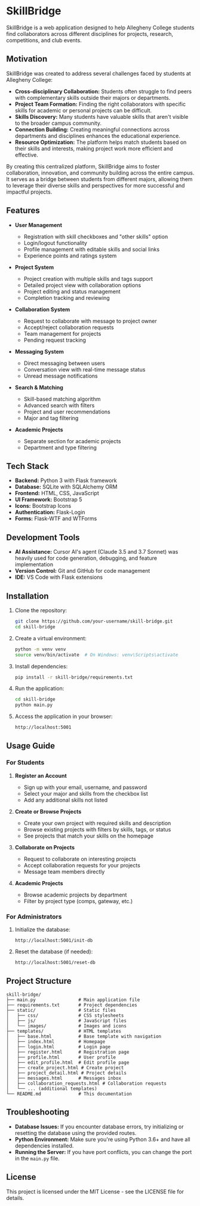 # SkillBridge

SkillBridge is a web application designed to help Allegheny College students find collaborators across different disciplines for projects, research, competitions, and club events.

## Motivation

SkillBridge was created to address several challenges faced by students at Allegheny College:

- **Cross-disciplinary Collaboration:** Students often struggle to find peers with complementary skills outside their majors or departments.
- **Project Team Formation:** Finding the right collaborators with specific skills for academic or personal projects can be difficult.
- **Skills Discovery:** Many students have valuable skills that aren't visible to the broader campus community.
- **Connection Building:** Creating meaningful connections across departments and disciplines enhances the educational experience.
- **Resource Optimization:** The platform helps match students based on their skills and interests, making project work more efficient and effective.

By creating this centralized platform, SkillBridge aims to foster collaboration, innovation, and community building across the entire campus. It serves as a bridge between students from different majors, allowing them to leverage their diverse skills and perspectives for more successful and impactful projects.

## Features

- **User Management**
  - Registration with skill checkboxes and "other skills" option
  - Login/logout functionality
  - Profile management with editable skills and social links
  - Experience points and ratings system

- **Project System**
  - Project creation with multiple skills and tags support
  - Detailed project view with collaboration options
  - Project editing and status management
  - Completion tracking and reviewing

- **Collaboration System**
  - Request to collaborate with message to project owner
  - Accept/reject collaboration requests
  - Team management for projects
  - Pending request tracking

- **Messaging System**
  - Direct messaging between users
  - Conversation view with real-time message status
  - Unread message notifications

- **Search & Matching**
  - Skill-based matching algorithm
  - Advanced search with filters
  - Project and user recommendations
  - Major and tag filtering

- **Academic Projects**
  - Separate section for academic projects
  - Department and type filtering

## Tech Stack

- **Backend:** Python 3 with Flask framework
- **Database:** SQLite with SQLAlchemy ORM
- **Frontend:** HTML, CSS, JavaScript
- **UI Framework:** Bootstrap 5
- **Icons:** Bootstrap Icons
- **Authentication:** Flask-Login
- **Forms:** Flask-WTF and WTForms

## Development Tools

- **AI Assistance:** Cursor AI's agent (Claude 3.5 and 3.7 Sonnet) was heavily used for code generation, debugging, and feature implementation
- **Version Control:** Git and GitHub for code management
- **IDE:** VS Code with Flask extensions

## Installation

1. Clone the repository:

   ```bash
   git clone https://github.com/your-username/skill-bridge.git
   cd skill-bridge
   ```

2. Create a virtual environment:

   ```bash
   python -m venv venv
   source venv/bin/activate  # On Windows: venv\Scripts\activate
   ```

3. Install dependencies:

   ```bash
   pip install -r skill-bridge/requirements.txt
   ```

4. Run the application:

   ```bash
   cd skill-bridge
   python main.py
   ```

5. Access the application in your browser:

   ```text
   http://localhost:5001
   ```

## Usage Guide

### For Students

1. **Register an Account**
   - Sign up with your email, username, and password
   - Select your major and skills from the checkbox list
   - Add any additional skills not listed

2. **Create or Browse Projects**
   - Create your own project with required skills and description
   - Browse existing projects with filters by skills, tags, or status
   - See projects that match your skills on the homepage

3. **Collaborate on Projects**
   - Request to collaborate on interesting projects
   - Accept collaboration requests for your projects
   - Message team members directly

4. **Academic Projects**
   - Browse academic projects by department
   - Filter by project type (comps, gateway, etc.)

### For Administrators

1. Initialize the database:

   ```text
   http://localhost:5001/init-db
   ```

2. Reset the database (if needed):

   ```text
   http://localhost:5001/reset-db
   ```

## Project Structure

```text
skill-bridge/
├── main.py                # Main application file
├── requirements.txt       # Project dependencies
├── static/                # Static files
│   ├── css/               # CSS stylesheets
│   ├── js/                # JavaScript files
│   └── images/            # Images and icons
├── templates/             # HTML templates
│   ├── base.html          # Base template with navigation
│   ├── index.html         # Homepage
│   ├── login.html         # Login page
│   ├── register.html      # Registration page
│   ├── profile.html       # User profile
│   ├── edit_profile.html  # Edit profile page
│   ├── create_project.html # Create project
│   ├── project_detail.html # Project details
│   ├── messages.html      # Messages inbox
│   ├── collaboration_requests.html # Collaboration requests
│   └── ... (additional templates)
└── README.md              # This documentation
```

## Troubleshooting

- **Database Issues:** If you encounter database errors, try initializing or resetting the database using the provided routes.
- **Python Environment:** Make sure you're using Python 3.6+ and have all dependencies installed.
- **Running the Server:** If you have port conflicts, you can change the port in the `main.py` file.

## License

This project is licensed under the MIT License - see the LICENSE file for details.
